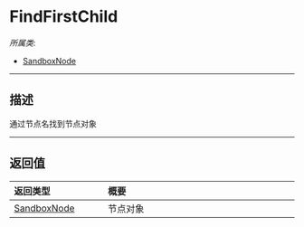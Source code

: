 # FindFirstChild

*所属类*:
* [SandboxNode](/Api/Classes/Base/SandboxNode.md)
------------------------------------------------------------------------------------------
## 描述

通过节点名找到节点对象


------------------------------------------------------------------------------------------
## 返回值

|<div style="width:150px">返回类型</div>|<div style="width:520px">概要</div>|
|:---|:---|
|[SandboxNode](/Api/Enums/SandboxNode.md)|节点对象|
